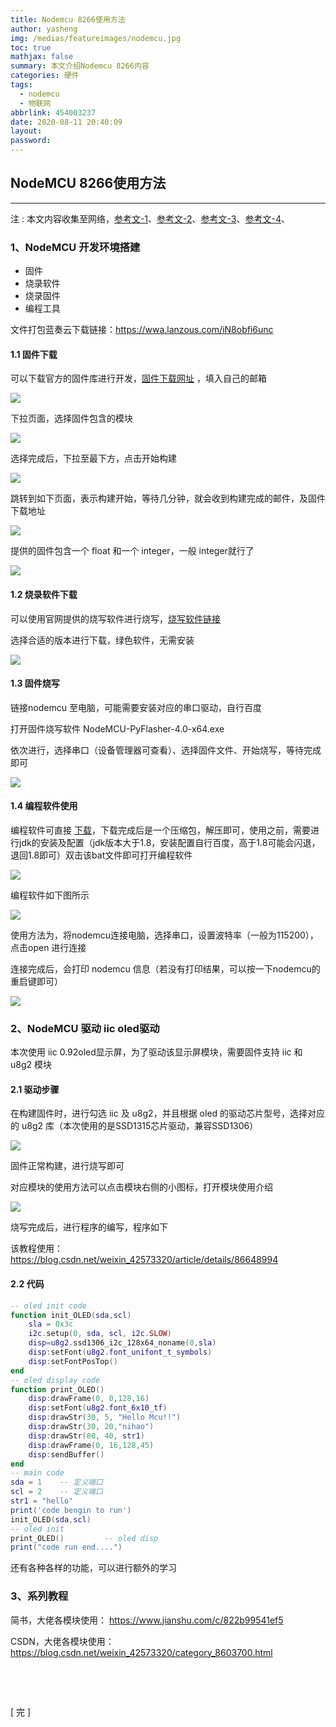 ```yaml
---
title: Nodemcu 8266使用方法
author: yasheng
img: /medias/featureimages/nodemcu.jpg
toc: true
mathjax: false
summary: 本文介绍Nodemcu 8266内容
categories: 硬件
tags:
  - nodemcu
  - 物联网
abbrlink: 454003237
date: 2020-08-11 20:40:09
layout:
password:
---
```


## NodeMCU 8266使用方法

---

 注 : 本文内容收集至网络，[参考文-1](https://blog.csdn.net/weixin_42573320/article/details/86648994)、[参考文-2](https://www.cnblogs.com/yafengabc/p/8681380.html)、[参考文-3](https://blog.csdn.net/huangshangcheng/article/details/80796296)、[参考文-4](https://blog.csdn.net/FourLeafCloverLLLS/article/details/83047369)、

### 1、NodeMCU 开发环境搭建

- 固件
- 烧录软件
- 烧录固件
- 编程工具

文件打包蓝奏云下载链接：https://wwa.lanzous.com/iN8obfi6unc

#### 1.1 固件下载

可以下载官方的固件库进行开发，[固件下载网址](https://nodemcu-build.com/index.php) ，填入自己的邮箱

<img src="/images/post_images/aliyun_02_nodemcu/aliyun_02_nodemcu_01.png">

下拉页面，选择固件包含的模块

<img src="/images/post_images/aliyun_02_nodemcu/aliyun_02_nodemcu_02.png">

选择完成后，下拉至最下方，点击开始构建

<img src="/images/post_images/aliyun_02_nodemcu/aliyun_02_nodemcu_03.png">

跳转到如下页面，表示构建开始，等待几分钟，就会收到构建完成的邮件，及固件下载地址

<img src="/images/post_images/aliyun_02_nodemcu/aliyun_02_nodemcu_04.png">

提供的固件包含一个 float 和一个 integer，一般 integer就行了

<img src="/images/post_images/aliyun_02_nodemcu/aliyun_02_nodemcu_05.png">

#### 1.2 烧录软件下载

可以使用官网提供的烧写软件进行烧写，[烧写软件链接](https://github.com/marcelstoer/nodemcu-pyflasher)

选择合适的版本进行下载，绿色软件，无需安装

<img src="/images/post_images/aliyun_02_nodemcu/aliyun_02_nodemcu_06.png">

#### 1.3 固件烧写

链接nodemcu 至电脑，可能需要安装对应的串口驱动，自行百度

打开固件烧写软件 NodeMCU-PyFlasher-4.0-x64.exe

依次进行，选择串口（设备管理器可查看）、选择固件文件、开始烧写，等待完成即可

<img src="/images/post_images/aliyun_02_nodemcu/aliyun_02_nodemcu_07.png">

#### 1.4 编程软件使用

编程软件可直接 [下载](https://esp8266.ru/esplorer/)，下载完成后是一个压缩包，解压即可，使用之前，需要进行jdk的安装及配置（jdk版本大于1.8，安装配置自行百度，高于1.8可能会闪退，退回1.8即可）双击该bat文件即可打开编程软件

<img src="/images/post_images/aliyun_02_nodemcu/aliyun_02_nodemcu_08.png">

编程软件如下图所示

<img src="/images/post_images/aliyun_02_nodemcu/aliyun_02_nodemcu_09.png">

使用方法为，将nodemcu连接电脑，选择串口，设置波特率（一般为115200），点击open 进行连接

连接完成后，会打印 nodemcu 信息（若没有打印结果，可以按一下nodemcu的重启键即可）

<img src="/images/post_images/aliyun_02_nodemcu/aliyun_02_nodemcu_10.png">

### 2、NodeMCU 驱动 iic oled驱动

本次使用 iic 0.92oled显示屏，为了驱动该显示屏模块，需要固件支持 iic 和 u8g2 模块

#### 2.1 驱动步骤

在构建固件时，进行勾选 iic 及 u8g2，并且根据 oled 的驱动芯片型号，选择对应的 u8g2 库（本次使用的是SSD1315芯片驱动，兼容SSD1306）

<img src="/images/post_images/aliyun_02_nodemcu/aliyun_02_nodemcu_11.png">

固件正常构建，进行烧写即可

对应模块的使用方法可以点击模块右侧的小图标，打开模块使用介绍

<img src="/images/post_images/aliyun_02_nodemcu/aliyun_02_nodemcu_12.png">

烧写完成后，进行程序的编写，程序如下

该教程使用：https://blog.csdn.net/weixin_42573320/article/details/86648994

#### 2.2 代码

```lua
-- oled init code 
function init_OLED(sda,scl)     
    sla = 0x3c     
    i2c.setup(0, sda, scl, i2c.SLOW)     
    disp=u8g2.ssd1306_i2c_128x64_noname(0,sla)     
    disp:setFont(u8g2.font_unifont_t_symbols)     
    disp:setFontPosTop() 
end 
-- oled display code 
function print_OLED()   
    disp:drawFrame(0, 0,128,16)   
    disp:setFont(u8g2.font_6x10_tf)   
    disp:drawStr(30, 5, "Hello Mcu!!")   
    disp:drawStr(30, 20,"nihao")   
    disp:drawStr(80, 40, str1)   
    disp:drawFrame(0, 16,128,45)   
    disp:sendBuffer()  
end 
-- main code 
sda = 1    -- 定义端口 
scl = 2    -- 定义端口 
str1 = "hello" 
print('code bengin to run')  
init_OLED(sda,scl)   
-- oled init 
print_OLED()         -- oled disp  
print("code run end....") 
```

还有各种各样的功能，可以进行额外的学习

### 3、系列教程

简书，大佬各模块使用： https://www.jianshu.com/c/822b99541ef5

CSDN，大佬各模块使用：https://blog.csdn.net/weixin_42573320/category_8603700.html

​                    

​                        

[  完  ]

